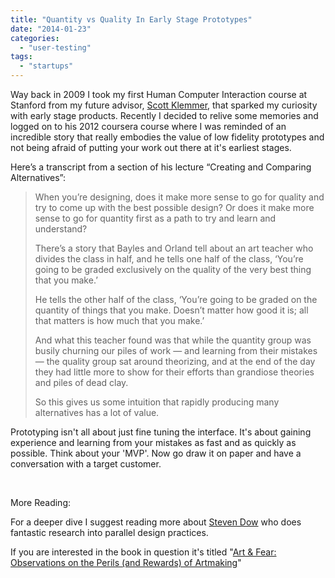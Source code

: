 ```yaml
---
title: "Quantity vs Quality In Early Stage Prototypes"
date: "2014-01-23"
categories:
  - "user-testing"
tags:
  - "startups"
---
```


Way back in 2009 I took my first Human Computer Interaction course at Stanford from my future advisor, [Scott Klemmer](http://d.ucsd.edu/srk/), that sparked my curiosity with early stage products. Recently I decided to relive some memories and logged on to his 2012 coursera course where I was reminded of an incredible story that really embodies the value of low fidelity prototypes and not being afraid of putting your work out there at it's earliest stages.

Here’s a transcript from a section of his lecture “Creating and Comparing Alternatives”:

> When you’re designing, does it make more sense to go for quality and try to come up with the best possible design? Or does it make more sense to go for quantity first as a path to try and learn and understand?
> 
> There’s a story that Bayles and Orland tell about an art teacher who divides the class in half, and he tells one half of the class, ‘You’re going to be graded exclusively on the quality of the very best thing that you make.’
> 
> He tells the other half of the class, ‘You’re going to be graded on the quantity of things that you make. Doesn’t matter how good it is; all that matters is how much that you make.’
> 
> And what this teacher found was that while the quantity group was busily churning our piles of work — and learning from their mistakes — the quality group sat around theorizing, and at the end of the day they had little more to show for their efforts than grandiose theories and piles of dead clay.
> 
> So this gives us some intuition that rapidly producing many alternatives has a lot of value.

Prototyping isn't all about just fine tuning the interface. It's about gaining experience and learning from your mistakes as fast and as quickly as possible. Think about your 'MVP'. Now go draw it on paper and have a conversation with a target customer.

 

More Reading:

For a deeper dive I suggest reading more about [Steven Dow](http://www.segal.northwestern.edu/news-events/events/steven-dow-prototyping-practices.html#.UuDE8mTTl-U) who does fantastic research into parallel design practices.

If you are interested in the book in question it's titled "[Art & Fear: Observations on the Perils (and Rewards) of Artmaking](http://www.amazon.com/Art-Fear-Observations-Rewards-Artmaking/dp/0961454733)"
